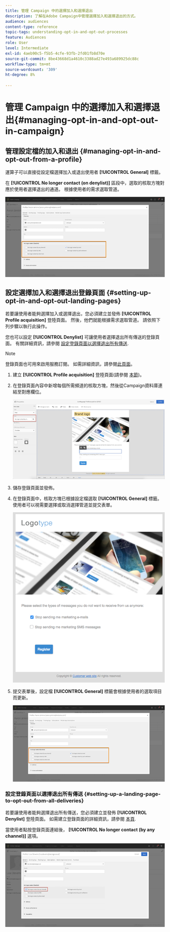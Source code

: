```yaml
---
title: 管理 Campaign 中的選擇加入和選擇退出
description: 了解在Adobe Campaign中管理選擇加入和選擇退出的方式。
audience: audiences
content-type: reference
topic-tags: understanding-opt-in-and-opt-out-processes
feature: Audiences
role: User
level: Intermediate
exl-id: 4aeb90c5-f5b5-4cfe-93fb-2fd01fb8d70e
source-git-commit: 8be43668d1a4610c3388ad27e493a689925dc88c
workflow-type: tm+mt
source-wordcount: '309'
ht-degree: 8%

---
```


# 管理 Campaign 中的選擇加入和選擇退出{#managing-opt-in-and-opt-out-in-campaign}

## 管理設定檔的加入和退出 {#managing-opt-in-and-opt-out-from-a-profile}

運算子可以直接從設定檔選擇加入或退出使用者 **[!UICONTROL General]** 標籤。

在 **[!UICONTROL No longer contact (on denylist)]** 區段中，選取的核取方塊對應於使用者選擇退出的通道。 根據使用者的需求選取管道。

![](assets/optin_landingpage_3.png)

## 設定選擇加入和選擇退出登錄頁面 {#setting-up-opt-in-and-opt-out-landing-pages}

若要讓使用者能夠選擇加入或選擇退出，您必須建立並發佈 **[!UICONTROL Profile acquisition]** 登陸頁面。 然後，他們就能根據需求選取管道。 請依照下列步驟以執行此操作。

您也可以設定 **[!UICONTROL Denylist]** 可讓使用者選擇退出所有傳送的登錄頁面。 有關詳細資訊，請參閱 [設定登錄頁面以選擇退出所有傳送](#setting-up-a-landing-page-to-opt-out-from-all-deliveries).

>[!NOTE]
>
>登錄頁面也可用來啟用服務訂閱。 如需詳細資訊，請參閱[此頁面](../../channels/using/configuring-landing-page.md#linking-a-landing-page-to-a-service)。

1. 建立 **[!UICONTROL Profile acquisition]** 登陸頁面(請參閱 [本節](../../channels/using/getting-started-with-landing-pages.md))。
1. 在登錄頁面內容中新增每個所需頻道的核取方塊，然後從Campaign資料庫連結至對應欄位。

   ![](assets/optin_landingpage_1.png)

1. 儲存登錄頁面並發佈。
1. 在登錄頁面中，核取方塊已根據設定檔選取 **[!UICONTROL General]** 標籤。 使用者可以視需要選擇或取消選擇管道並提交表單。

   ![](assets/optin_landingpage_2.png)

1. 提交表單後，設定檔 **[!UICONTROL General]** 標籤會根據使用者的選取項目而更新。

   ![](assets/optin_landingpage_3.png)

### 設定登錄頁面以選擇退出所有傳送 {#setting-up-a-landing-page-to-opt-out-from-all-deliveries}

若要讓使用者能夠選擇退出所有傳送，您必須建立並發佈 **[!UICONTROL Denylist]** 登陸頁面。 如需建立登錄頁面的詳細資訊，請參閱 [本頁](../../channels/using/getting-started-with-landing-pages.md).

當使用者點按登錄頁面連結後， **[!UICONTROL No longer contact (by any channel)]** 選項。

![](assets/blocklisting_allchannels.png)
